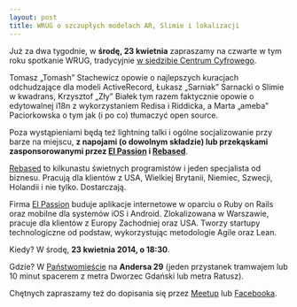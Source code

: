 ```yaml
---
layout: post
title: WRUG o szczupłych modelach AR, Slimie i lokalizacji
---
```


Już za dwa tygodnie, w **środę, 23 kwietnia**
zapraszamy na czwarte w tym roku spotkanie WRUG, tradycyjnie
[w siedzibie Centrum Cyfrowego](http://panstwomiasto.pl).

Tomasz „Tomash” Stachewicz opowie o najlepszych kuracjach
odchudzające dla modeli ActiveRecord, Łukasz „Sarniak” Sarnacki
o Slimie w kwadrans, Krzysztof „Zły” Białek tym razem faktycznie
opowie o edytowalnej i18n z wykorzystaniem Redisa i Riddicka,
a Marta „ameba” Paciorkowska o tym jak (i po co) tłumaczyć open source.

Poza wystąpieniami będą też lightning talki i ogólne socjalizowanie przy
barze na miejscu, **z napojami (o dowolnym składzie) lub przekąskami
zasponsorowanymi przez [El Passion](http://www.elpassion.com)
i [Rebased](http://rebased.pl)**.

[Rebased](http://rebased.pl) to kilkunastu świetnych programistów
i jeden specjalista od biznesu. Pracują dla klientów z USA, Wielkiej
Brytanii, Niemiec, Szwecji, Holandii i nie tylko. Dostarczają.

Firma [El Passion](http://www.elpassion.com) buduje aplikacje
internetowe w oparciu o Ruby on Rails oraz mobilne dla systemów
iOS i Android. Zlokalizowana w Warszawie, pracuje dla klientów
z Europy Zachodniej oraz USA. Tworzy startupy technologiczne od
podstaw, wykorzystując metodologie Agile oraz Lean.

Kiedy? W środę, **23 kwietnia 2014, o 18:30**.

Gdzie? W [Państwomieście](http://panstwomiasto.pl) na
**Andersa 29** (jeden przystanek tramwajem lub 10 minut
spacerem z metra Dworzec Gdański lub metra Ratusz).

Chętnych zapraszamy też do dopisania się przez
[Meetup](http://www.meetup.com/Warsaw-Ruby-Users-Group-WRUG/events/176387572/)
lub [Facebooka](https://www.facebook.com/events/291719157652016/).
